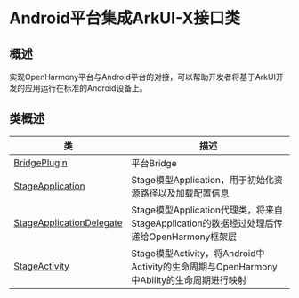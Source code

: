 # Android平台集成ArkUI-X接口类

## 概述

实现OpenHarmony平台与Android平台的对接，可以帮助开发者将基于ArkUI开发的应用运行在标准的Android设备上。

## 类概述

| 类    | 描述               |
| ----------- | ---------------------------------- |
| [BridgePlugin](BridgePlugin.md) | 平台Bridge |
| [StageApplication](StageApplication.md) | Stage模型Application，用于初始化资源路径以及加载配置信息 |
| [StageApplicationDelegate](StageApplicationDelegate.md) | Stage模型Application代理类，将来自StageApplication的数据经过处理后传递给OpenHarmony框架层 |
| [StageActivity](StageActivity.md) | Stage模型Activity，将Android中Activity的生命周期与OpenHarmony中Ability的生命周期进行映射 |
